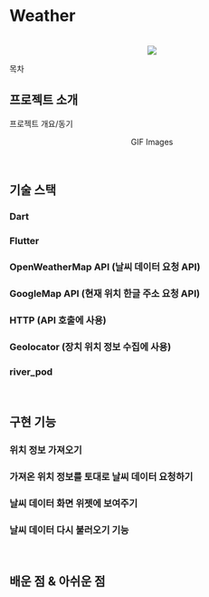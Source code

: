 # Weather

<p align="center">
  <br>
  <img src="[./images/common/logo-sample.jpeg](https://github.com/Urusung/Weather/issues/1#issue-1699397445)">
  <br>
</p>

목차

## 프로젝트 소개

<p align="justify">
프로젝트 개요/동기
</p>

<p align="center">
GIF Images
</p>

<br>

## 기술 스택
### Dart
### Flutter
### OpenWeatherMap API (날씨 데이터 요청 API)
### GoogleMap API (현재 위치 한글 주소 요청 API)
### HTTP (API 호출에 사용)
### Geolocator (장치 위치 정보 수집에 사용)
### river_pod
<br>

## 구현 기능

### 위치 정보 가져오기

### 가져온 위치 정보를 토대로 날씨 데이터 요청하기

### 날씨 데이터 화면 위젯에 보여주기

### 날씨 데이터 다시 불러오기 기능

<br>

## 배운 점 & 아쉬운 점

<p align="justify">

</p>

<br>
